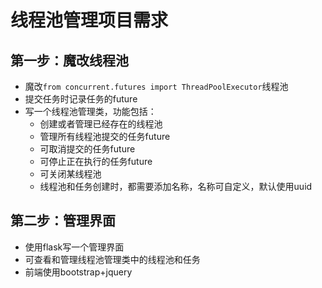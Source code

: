 # 线程池管理项目需求

## 第一步：魔改线程池
- 魔改`from concurrent.futures import ThreadPoolExecutor`线程池
- 提交任务时记录任务的future
- 写一个线程池管理类，功能包括：
  - 创建或者管理已经存在的线程池
  - 管理所有线程池提交的任务future
  - 可取消提交的任务future
  - 可停止正在执行的任务future
  - 可关闭某线程池
  - 线程池和任务创建时，都需要添加名称，名称可自定义，默认使用uuid

## 第二步：管理界面
- 使用flask写一个管理界面
- 可查看和管理线程池管理类中的线程池和任务
- 前端使用bootstrap+jquery